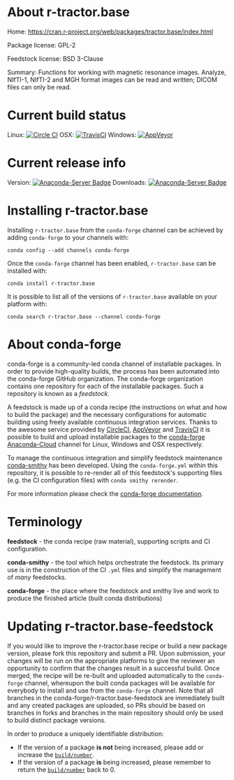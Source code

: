 About r-tractor.base
====================

Home: https://cran.r-project.org/web/packages/tractor.base/index.html

Package license: GPL-2

Feedstock license: BSD 3-Clause

Summary: Functions for working with magnetic resonance images. Analyze, NIfTI-1, NIfTI-2 and MGH format images can be read and written; DICOM files can only be read.



Current build status
====================

Linux: [![Circle CI](https://circleci.com/gh/conda-forge/r-tractor.base-feedstock.svg?style=shield)](https://circleci.com/gh/conda-forge/r-tractor.base-feedstock)
OSX: [![TravisCI](https://travis-ci.org/conda-forge/r-tractor.base-feedstock.svg?branch=master)](https://travis-ci.org/conda-forge/r-tractor.base-feedstock)
Windows: [![AppVeyor](https://ci.appveyor.com/api/projects/status/github/conda-forge/r-tractor.base-feedstock?svg=True)](https://ci.appveyor.com/project/conda-forge/r-tractor-base-feedstock/branch/master)

Current release info
====================
Version: [![Anaconda-Server Badge](https://anaconda.org/conda-forge/r-tractor.base/badges/version.svg)](https://anaconda.org/conda-forge/r-tractor.base)
Downloads: [![Anaconda-Server Badge](https://anaconda.org/conda-forge/r-tractor.base/badges/downloads.svg)](https://anaconda.org/conda-forge/r-tractor.base)

Installing r-tractor.base
=========================

Installing `r-tractor.base` from the `conda-forge` channel can be achieved by adding `conda-forge` to your channels with:

```
conda config --add channels conda-forge
```

Once the `conda-forge` channel has been enabled, `r-tractor.base` can be installed with:

```
conda install r-tractor.base
```

It is possible to list all of the versions of `r-tractor.base` available on your platform with:

```
conda search r-tractor.base --channel conda-forge
```


About conda-forge
=================

conda-forge is a community-led conda channel of installable packages.
In order to provide high-quality builds, the process has been automated into the
conda-forge GitHub organization. The conda-forge organization contains one repository
for each of the installable packages. Such a repository is known as a *feedstock*.

A feedstock is made up of a conda recipe (the instructions on what and how to build
the package) and the necessary configurations for automatic building using freely
available continuous integration services. Thanks to the awesome service provided by
[CircleCI](https://circleci.com/), [AppVeyor](http://www.appveyor.com/)
and [TravisCI](https://travis-ci.org/) it is possible to build and upload installable
packages to the [conda-forge](https://anaconda.org/conda-forge)
[Anaconda-Cloud](http://docs.anaconda.org/) channel for Linux, Windows and OSX respectively.

To manage the continuous integration and simplify feedstock maintenance
[conda-smithy](http://github.com/conda-forge/conda-smithy) has been developed.
Using the ``conda-forge.yml`` within this repository, it is possible to re-render all of
this feedstock's supporting files (e.g. the CI configuration files) with ``conda smithy rerender``.

For more information please check the [conda-forge documentation](https://conda-forge.org/docs/).

Terminology
===========

**feedstock** - the conda recipe (raw material), supporting scripts and CI configuration.

**conda-smithy** - the tool which helps orchestrate the feedstock.
                   Its primary use is in the construction of the CI ``.yml`` files
                   and simplify the management of *many* feedstocks.

**conda-forge** - the place where the feedstock and smithy live and work to
                  produce the finished article (built conda distributions)


Updating r-tractor.base-feedstock
=================================

If you would like to improve the r-tractor.base recipe or build a new
package version, please fork this repository and submit a PR. Upon submission,
your changes will be run on the appropriate platforms to give the reviewer an
opportunity to confirm that the changes result in a successful build. Once
merged, the recipe will be re-built and uploaded automatically to the
`conda-forge` channel, whereupon the built conda packages will be available for
everybody to install and use from the `conda-forge` channel.
Note that all branches in the conda-forge/r-tractor.base-feedstock are
immediately built and any created packages are uploaded, so PRs should be based
on branches in forks and branches in the main repository should only be used to
build distinct package versions.

In order to produce a uniquely identifiable distribution:
 * If the version of a package **is not** being increased, please add or increase
   the [``build/number``](http://conda.pydata.org/docs/building/meta-yaml.html#build-number-and-string).
 * If the version of a package **is** being increased, please remember to return
   the [``build/number``](http://conda.pydata.org/docs/building/meta-yaml.html#build-number-and-string)
   back to 0.
